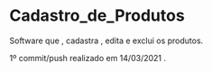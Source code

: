 # Cadastro_de_Produtos

 Software que , cadastra , edita e exclui os produtos.

1º commit/push realizado em 14/03/2021 .

